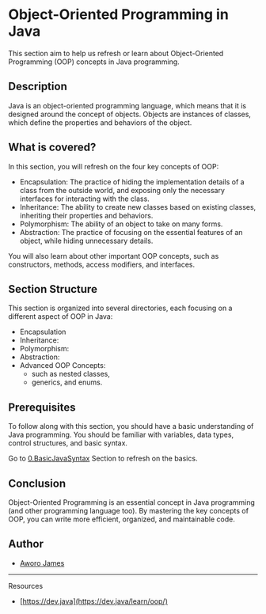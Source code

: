 # Object-Oriented Programming in Java

This section aim to help us refresh or learn about Object-Oriented Programming (OOP) concepts in Java programming.

## Description

Java is an object-oriented programming language, which means that it is designed around the concept of objects. Objects are instances of classes, which define the properties and behaviors of the object.

## What is covered?

In this section, you will refresh on the four key concepts of OOP:

-   Encapsulation: The practice of hiding the implementation details of a class from the outside world, and exposing only the necessary interfaces for interacting with the class.
-   Inheritance: The ability to create new classes based on existing classes, inheriting their properties and behaviors.
-   Polymorphism: The ability of an object to take on many forms.
-   Abstraction: The practice of focusing on the essential features of an object, while hiding unnecessary details.

You will also learn about other important OOP concepts, such as constructors, methods, access modifiers, and interfaces.

## Section Structure

This section is organized into several directories, each focusing on a different aspect of OOP in Java:

-   Encapsulation
-   Inheritance:
-   Polymorphism:
-   Abstraction:
-   Advanced OOP Concepts:
    -   such as nested classes,
    -   generics, and enums.

## Prerequisites

To follow along with this section, you should have a basic understanding of Java programming. You should be familiar with variables, data types, control structures, and basic syntax.

Go to [0.BasicJavaSyntax](https://github.com/jamesawo/java-mastery-refresher/tree/main/0.BasicJavaSyntax) Section to refresh on the basics.

## Conclusion

Object-Oriented Programming is an essential concept in Java programming (and other programming language too). By mastering the key concepts of OOP, you can write more efficient, organized, and maintainable code.

## Author

-   [Aworo James](https://github.com/jamesawo)

---

Resources

-   [https://dev.java](https://dev.java/learn/oop/)
